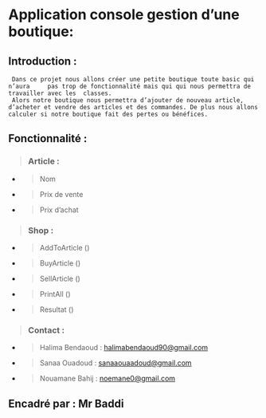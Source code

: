 # Application console gestion d’une boutique:
## Introduction :
     Dans ce projet nous allons créer une petite boutique toute basic qui n’aura     pas trop de fonctionnalité mais qui qui nous permettra de travailler avec les  classes.
     Alors notre boutique nous permettra d’ajouter de nouveau article, d’acheter et vendre des articles et des commandes. De plus nous allons calculer si notre boutique fait des pertes ou bénéfices.
## Fonctionnalité :
>   ### Article :
* > Nom
* > Prix de vente 
* > Prix d’achat 
>  ### Shop :
* > AddToArticle ()
* > BuyArticle () 
* > SellArticle () 
* > PrintAll () 
* > Resultat () 
>  ### Contact :
* > Halima Bendaoud : halimabendaoud90@gmail.com
* > Sanaa Ouadoud :   sanaaouaadoud@gmail.com
* > Nouamane Bahij : noemane0@gmail.com
## Encadré par :  Mr Baddi
